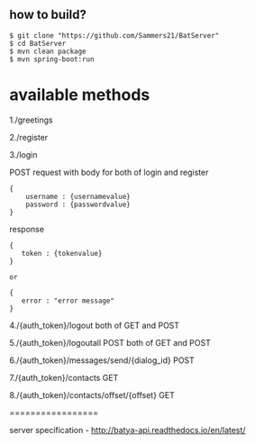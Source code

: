how to build?
-------------

    $ git clone "https://github.com/Sammers21/BatServer"
    $ cd BatServer
    $ mvn clean package
    $ mvn spring-boot:run
    
   
available methods
=================
1./greetings
    
2./register 

3./login

POST request with body for both of login and register


    {
        username : {usernamevalue}
        password : {passwordvalue}
    }
    

    
response
 
    {
       token : {tokenvalue}      
    }
    
    or
    
    {
       error : "error message"      
    }

4./{auth_token}/logout both of GET and POST 

5./{auth_token}/logoutall POST both of GET and POST 

6./{auth_token}/messages/send/{dialog_id} POST

7./{auth_token}/contacts GET

8./{auth_token}/contacts/offset/{offset} GET

    
    

   

=================

server specification - http://batya-api.readthedocs.io/en/latest/
